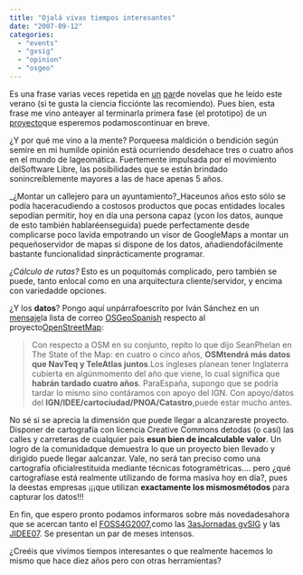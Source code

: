 ```yaml
---
title: "Ojalá vivas tiempos interesantes"
date: "2007-09-12"
categories: 
  - "events"
  - "gvsig"
  - "opinion"
  - "osgeo"
---
```


Es una frase varias veces repetida en [un](http://www.elkraken.com/Esp/R-hyperion-esp.htm) [par](http://www.elkraken.com/Esp/R-caida%20de%20hyperion-esp.htm)de novelas que he leído este verano (si te gusta la ciencia ficciónte las recomiendo). Pues bien, esta frase me vino anteayer al terminarla primera fase (el prototipo) de un [proyecto](http://www.foss4g2007.org/presentations/view.php/124)que esperemos podamoscontinuar en breve.

¿Y por qué me vino a la mente? Porqueesa maldición o bendición según semire en mi humilde opinión está ocurriendo desdehace tres o cuatro años en el mundo de lageomática. Fuertemente impulsada por el movimiento delSoftware Libre, las posibilidades que se están brindado sonincreíblemente mayores a las de hace apenas 5 años.

_¿Montar un callejero para un ayuntamiento?_Haceunos años esto sólo se podía haceracudiendo a costosos productos que pocas entidades locales sepodían permitir, hoy en día una persona capaz (ycon los datos, aunque de esto también hablaréenseguida) puede perfectamente desde complicarse poco lavida empotrando un visor de GoogleMaps a montar un pequeñoservidor de mapas si dispone de los datos, añadiendofácilmente bastante funcionalidad sinprácticamente programar.

_¿Cálculo de rutas?_ Esto es un poquitomás complicado, pero también se puede, tanto enlocal como en una arquitectura cliente/servidor, y encima con variedadde opciones.

¿Y los **datos**? Pongo aquí unpárrafoescrito por Iván Sánchez en un [mensaje](http://lists.osgeo.org/pipermail/spanish/2007-September/000260.html)la lista de correo [OSGeoSpanish](http://lists.osgeo.org/mailman/listinfo/spanish) respecto al proyecto[OpenStreetMap](http://www.openstreetmap.org/):

> Con respecto a OSM en su conjunto, repito lo que dijo SeanPhelan en The State of the Map: en cuatro o cinco años, **OSMtendrá más datos que NavTeq y TeleAtlas juntos**.Los ingleses planean tener Inglaterra cubierta en algúnmomento del año que viene, lo cual significa que **habrán tardado cuatro años**. ParaEspaña, supongo que se podría tardar lo mismo sino contáramos con apoyo del IGN. Con apoyo/datos del **IGN/IDEE/cartociudad/PNOA/Catastro**,puede estar mucho antes.

No sé si se aprecia la dimensión que puede llegar a alcanzareste proyecto. Disponer de cartografía con licencia Creative Commons detodas (o casi) las calles y carreteras de cualquier país **esun bien de incalculable valor**. Un logro de la comunidadque demuestra lo que un proyecto bien llevado y dirigido puede llegar aalcanzar. Vale, no será tan preciso como una cartografía oficialrestituida mediante técnicas fotogramétricas.... pero ¿qué cartografíase está realmente utilizando de forma masiva hoy en día?, pues la deestas empresas ¡¡¡que utilizan **exactamente los mismosmétodos** para capturar los datos!!!

En fin, que espero pronto podamos informaros sobre más novedadesahora que se acercan tanto el [FOSS4G2007](http://www.foss4g2007.org),como las [3asJornadas gvSIG](http://www.jornadasgvsig.gva.es/index.php?id=gvsig&L=0) y las [JIDEE07](http://www.orzancongres.com/congresos/index.asp?idCongreso=3). Se presentan un par de meses intensos.

¿Creéis que vivimos tiempos interesantes o que realmente hacemos lo mismo que hace diez años pero con otras herramientas?
